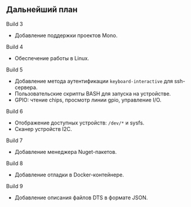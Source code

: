 ## Дальнейший план

Build 3

- Добавление поддержки проектов Mono.

Build 4

- Обеспечение работы в Linux.

Build 5

- Добавление метода аутентификации `keyboard-interactive` для ssh-сервера.
- Пользовательские скрипты BASH для запуска на устройстве.
- GPIO: чтение chips, просмотр линии gpio, управление I/O.

Build 6

- Отображение доступных устройств: `/dev/*` и sysfs.
- Сканер устройств I2C.

Build 7

- Добавление менеджера Nuget-пакетов.

Build 8

- Добавление отладки в Docker-контейнере.

Build 9

- Добавление описания файлов DTS в формате JSON.
